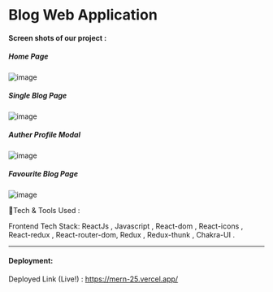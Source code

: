 # Blog Web Application

#### Screen shots of our project  :
<h5>Home Page</h5>

![image](https://github.com/rishunayak/Blogger/assets/57229844/df2a387f-57a2-4c36-b131-eb4b86c0cb36)



<h5>Single Blog Page</h5>

![image](https://github.com/rishunayak/Blogger/assets/57229844/c82171bc-6d39-439c-a6e2-fd8d337e96d4)



<h5>Auther Profile Modal</h5>

![image](https://github.com/rishunayak/Blogger/assets/57229844/9e5fde56-4ace-4710-91f9-57d635516d39)


<h5>Favourite Blog Page</h5>

![image](https://github.com/rishunayak/Blogger/assets/57229844/13dffefc-5b36-492a-b0a2-9695616853a1)



💫Tech & Tools Used :

Frontend Tech Stack: ReactJs , Javascript ,  React-dom ,  React-icons ,  React-redux , React-router-dom,  Redux , Redux-thunk , Chakra-UI .



---

#### Deployment:

Deployed Link  (Live!) : https://mern-25.vercel.app/


